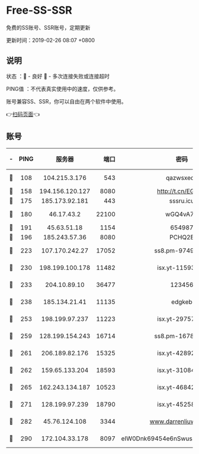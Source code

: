 # Free-SS-SSR

免费的SS账号、SSR账号，定期更新

更新时间：2019-02-26 08:07 +0800

## 说明

状态     ：🙂 - 良好 🙁 - 多次连接失败或连接超时

PING值   ：不代表真实使用中的速度，仅供参考。

账号兼容SS、SSR，你可以自由在两个软件中使用。

👉[扫码页面](https://liesauer.github.io/free-ss-ssr.github.io/)👈

## 账号

|-|PING|服务器|端口|密码|加密方式|区域|
|:----:|:----:|:-----:|-----:|:----:|:----:|:----:|
|🙂|108|104.215.3.176|543|qazwsxedc|aes-256-gcm|JP|
|🙂|158|194.156.120.127|8080|http://t.cn/EGJIyrl|rc4-md5|RU|
|🙂|175|185.173.92.181|443|sssru.icu|rc4-md5|RU|
|🙂|180|46.17.43.2|22100|wGQ4vA7D|aes-256-gcm|RU|
|🙂|191|45.63.51.18|1154|654987|chacha20|US|
|🙂|196|185.243.57.36|8080|PCHQ2E|rc4-md5|US|
|🙂|223|107.170.242.27|17052|ss8.pm-97495398|aes-256-cfb|US|
|🙂|230|198.199.100.178|11482|isx.yt-11593986|aes-256-cfb|US|
|🙂|233|204.10.89.10|36477|123456|aes-256-cfb|US|
|🙂|238|185.134.21.41|11135|edgkeb|aes-256-cfb|GB|
|🙂|253|198.199.97.237|11223|isx.yt-29757197|aes-256-cfb|US|
|🙂|259|128.199.154.243|16714|ss8.pm-16780170|aes-256-cfb|SG|
|🙂|261|206.189.82.176|15325|isx.yt-42892061|aes-256-cfb|SG|
|🙂|262|159.65.133.204|18593|isx.yt-31084896|aes-256-cfb|SG|
|🙂|265|162.243.134.187|10523|isx.yt-46842500|aes-256-cfb|US|
|🙂|271|128.199.97.239|18790|isx.yt-45258206|aes-256-cfb|SG|
|🙂|282|45.76.124.108|3344|www.darrenliuwei.com|aes-256-cfb|AU|
|🙂|290|172.104.33.178|8097|eIW0Dnk69454e6nSwuspv9DmS201tQ0D|aes-256-cfb|SG|
